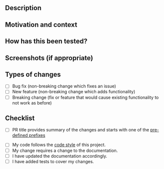 ## Description
<!-- Describe your changes in detail -->

## Motivation and context
<!-- Why is this change required? What problem does it solve? -->
<!-- If it fixes an open issue, please link the issue here. -->

## How has this been tested?
<!-- Please describe how you tested your changes. -->

## Screenshots (if appropriate)

## Types of changes
<!-- What types of changes does your code introduce? -->
<!-- Put an `x` in all the boxes that apply: -->
- [ ] Bug fix (non-breaking change which fixes an issue)
- [ ] New feature (non-breaking change which adds functionality)
- [ ] Breaking change (fix or feature that would cause existing
functionality to not work as before)

## Checklist
<!-- See the following points, and put an `x` in all the boxes that apply. -->
<!-- If you're unsure about any of these, please ask. We're here to help! -->
- [ ] PR title provides summary of the changes and starts with one of the
[pre-defined prefixes](../../utils/release.yml)
<!-- For example: "doc: Add example to db.describe documentation" -->
<!-- or if it is a fix use "db.describe: fix JSON output format" -->
- [ ] My code follows the [code style](../../doc/development/style_guide.md)
of this project.
- [ ] My change requires a change to the documentation.
- [ ] I have updated the documentation accordingly.
- [ ] I have added tests to cover my changes.
